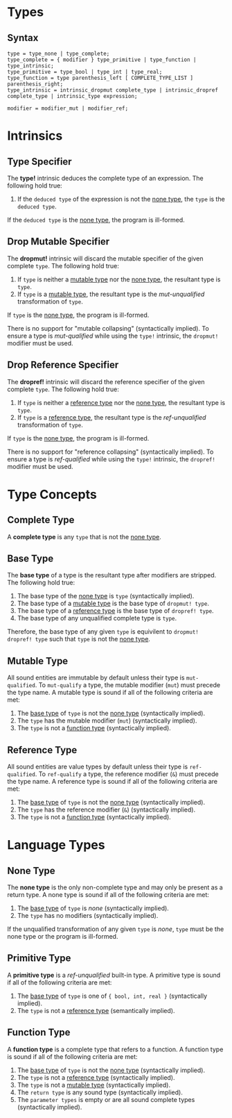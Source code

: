 # Types


## Syntax
```ebnf
type = type_none | type_complete;
type_complete = { modifier } type_primitive | type_function | type_intrinsic;
type_primitive = type_bool | type_int | type_real;
type_function = type parenthesis_left [ COMPLETE_TYPE_LIST ] parenthesis_right;
type_intrinsic = intrinsic_dropmut complete_type | intrinsic_dropref complete_type | intrinsic_type expression;

modifier = modifier_mut | modifier_ref;
```


# Intrinsics


## Type Specifier

The **type!** intrinsic deduces the complete type of an expression. The following hold true:

1. If the `deduced type` of the expression is not the [none type](), the `type` is the `deduced type`.

If the `deduced type` is the [none type](#None%20Type), the program is ill-formed.


## Drop Mutable Specifier

The **dropmut!** intrinsic will discard the mutable specifier of the given complete `type`. The following hold true:

1. If `type` is neither a [mutable type](#Mutable%20Type) nor the [none type](#None%20Type), the resultant type is `type`.
2. If `type` is a [mutable type](#Mutable%20Type), the resultant type is the *mut-unqualified* transformation of `type`.

If `type` is the [none type](#None%20Type), the program is ill-formed.

There is no support for "mutable collapsing" (syntactically implied). To ensure a type is *mut-qualified* while using the `type!` intrinsic, the `dropmut!` modifier must be used.


## Drop Reference Specifier

The **dropref!** intrinsic will discard the reference specifier of the given complete `type`. The following hold true:

1. If `type` is neither a [reference type](#Reference%20Type) nor the [none type](#None%20Type), the resultant type is `type`.
2. If `type` is a [reference type](#Reference%20Type), the resultant type is the *ref-unqualified* transformation of `type`.

If `type` is the [none type](#None%20Type), the program is ill-formed.

There is no support for "reference collapsing" (syntactically implied). To ensure a type is *ref-qualified* while using the `type!` intrinsic, the `dropref!` modifier must be used.


# Type Concepts


## Complete Type

A **complete type** is any `type` that is not the [none type](#None%20Type).


## Base Type

The **base type** of a type is the resultant type after modifiers are stripped. The following hold true:

1. The base type of the [none type](#None%20Type) is `type` (syntactically implied).
2. The base type of a [mutable type](#Mutable%20Type) is the base type of `dropmut! type`.
3. The base type of a [reference type](#Reference%20Type) is the base type of `dropref! type`.
4. The base type of any unqualified complete type is `type`.

Therefore, the base type of any given `type` is equivilent to `dropmut! dropref! type` such that `type` is not the [none type](#None%20Type).


## Mutable Type

All sound entities are immutable by default unless their type is `mut-qualified`. To `mut-qualify` a type, the mutable modifier (`mut`) must precede the type name. A mutable type is sound if all of the following criteria are met:

1. The [base type](#Base%20Type) of `type` is not the [none type](#None%20Type) (syntactically implied).
2. The `type` has the mutable modifier (`mut`) (syntactically implied).
3. The `type` is not a [function type](#Function%20Type) (syntactically implied).


## Reference Type

All sound entities are value types by default unless their type is `ref-qualified`. To `ref-qualify` a type, the reference modifier (`&`) must precede the type name. A reference type is sound if all of the following criteria are met:

1. The [base type](#Base%20Type) of `type` is not the [none type](#None%20Type) (syntactically implied).
2. The `type` has the reference modifier (`&`) (syntactically implied).
3. The `type` is not a [function type](#Function%20Type) (syntactically implied).


# Language Types


## None Type

The **none type** is the only non-complete type and may only be present as a return type. A none type is sound if all of the following criteria are met:

1. The [base type](#Base%20Type) of `type` is *none* (syntactically implied).
2. The `type` has no modifiers (syntactically implied).

If the unqualified transformation of any given `type` is *none*, `type` must be the none type or the program is ill-formed.


## Primitive Type

A **primitive type** is a *ref-unqualified* built-in type. A primitive type is sound if all of the following criteria are met:

1. The [base type](#Base%20Type) of `type` is one of `{ bool, int, real }` (syntactically implied).
2. The `type` is not a [reference type](#Reference%20Type) (semantically implied).


## Function Type

A **function type** is a complete type that refers to a function. A function type is sound if all of the following criteria are met:

1. The [base type](#Base%20Type) of `type` is not the [none type](#None%20Type) (syntactically implied).
2. The `type` is not a [reference type](#Reference%20Type) (syntactically implied).
3. The `type` is not a [mutable type](#Mutable%20Type) (syntactically implied).
4. The `return type` is any sound type (syntactically implied).
5. The `parameter types` is empty or are all sound complete types (syntactically implied).
